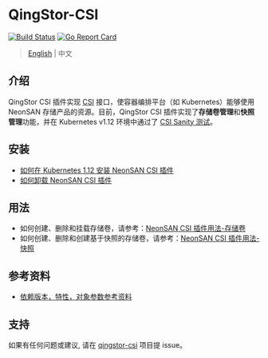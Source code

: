 # QingStor-CSI

[![Build Status](https://travis-ci.org/yunify/qingstor-csi.svg?branch=master)](https://travis-ci.org/yunify/qingstor-csi)
[![Go Report Card](https://goreportcard.com/badge/github.com/yunify/qingstor-csi)](https://goreportcard.com/report/github.com/yunify/qingstor-csi)

> [English](README.md) | 中文
## 介绍

QingStor CSI 插件实现 [CSI](https://github.com/container-storage-interface/) 接口，使容器编排平台（如 Kubernetes）能够使用 NeonSAN 存储产品的资源。目前，QingStor CSI 插件实现了**存储卷管理**和**快照管理**功能，并在 Kubernetes v1.12 环境中通过了 [CSI Sanity 测试](https://github.com/kubernetes-csi/csi-test)。

## 安装

- [如何在 Kubernetes 1.12 安装 NeonSAN CSI 插件](docs/install_in_k8s_v1.12_zh.md)
- [如何卸载 NeonSAN CSI 插件](docs/uninstall_neonsan_zh.md)

## 用法
- 如何创建、删除和挂载存储卷，请参考：[NeonSAN CSI 插件用法-存储卷](docs/usage_neonsan_volume_zh.md)
- 如何创建、删除和创建基于快照的存储卷，请参考：[NeonSAN CSI 插件用法-快照](docs/usage_neonsan_snapshot_zh.md)

## 参考资料
- [依赖版本，特性，对象参数参考资料](docs/reference_zh.md)

## 支持
如果有任何问题或建议, 请在 [qingstor-csi](https://github.com/yunify/qingstor-csi/issues) 项目提 issue。
